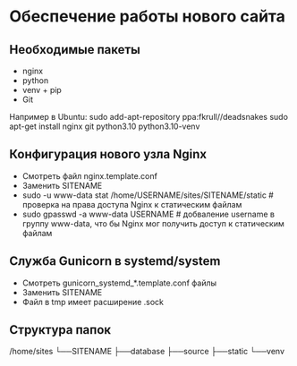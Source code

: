 Обеспечение работы нового сайта
===============================
## Необходимые пакеты
* nginx
* python
* venv + pip
* Git

Например в Ubuntu:
    sudo add-apt-repository ppa:fkrull//deadsnakes
    sudo apt-get install nginx git python3.10 python3.10-venv

## Конфигурация нового узла Nginx
* Смотреть файл nginx.template.conf
* Заменить SITENAME
* sudo -u www-data stat /home/USERNAME/sites/SITENAME/static # проверка на права доступа Nginx к статическим файлам
* sudo gpasswd -a www-data USERNAME # добваление username в группу www-data, что бы Nginx мог получить доступ к статическим файлам

## Служба Gunicorn в systemd/system
* Смотреть gunicorn_systemd_*.template.conf файлы
* Заменить SITENAME
* Файл в tmp имеет расширение .sock

## Структура папок
/home/sites
└──SITENAME
    ├──database
    ├──source
    ├──static
    └──venv